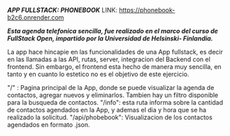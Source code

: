 ***APP FULLSTACK: PHONEBOOK*** 
LINK: https://phonebook-b2c6.onrender.com

***Esta agenda telefonica sencilla, fue realizado en el marco del curso de FullStack Open, impartido por la Universidad de Helsinski- Finlandia.*** 

La app hace hincapie en las funcionalidades de una App fullstack, es decir en las llamadas a las API, rutas, server, integracion del Backend con el frontend. Sin embargo, el frontend esta hecho de manera muy sencilla, en tanto y en cuanto lo estetico no es el objetivo de este ejercicio.

"/" : Pagina principal de la App, donde se puede visualizar la agenda de contactos, agregar nuevos y eliminarlos. Tambien hay un filtro disponible para la busqueda de contactos.
"/info": esta ruta informa sobre la cantidad de contactos agendados en la App, y ademas el dia y hora que se ha realizado la solicitud.
"/api/phobebook": Visualizacion de los contactos agendados en formato .json.
